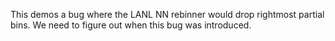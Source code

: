 This demos a bug where the LANL NN rebinner would drop rightmost partial bins.  We need
to figure out when this bug was introduced.

